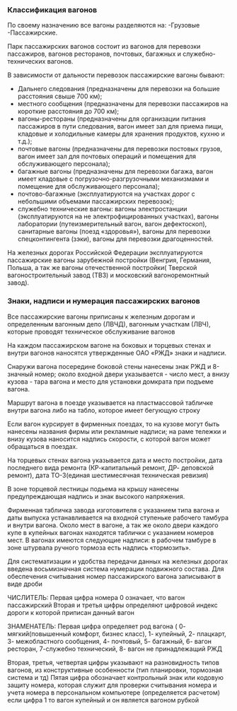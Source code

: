 ### Классификация вагонов
По своему назначению все вагоны разделяются на: 
-Грузовые 
-Пассажирские. 

Парк пассажирских вагонов состоит из вагонов для перевозки пассажиров, вагонов ресторанов, почтовых, багажных и служебно-технических вагонов. 

В зависимости от дальности перевозок пассажирские вагоны бывают: 
- Дальнего следования (предназначены для перевозки на большие расстояния свыше 700 км);
- местного сообщения (предназначены для перевозки пассажиров на короткие расстояния до 700 км);
- вагоны-рестораны (предназначены для организации питания пассажиров в пути следования, вагон имеет зал для приема пищи, кладовые и холодильные камеры для хранения продуктов, кухню и т.д.);
- почтовые вагоны (предназначены для перевозки постовых грузов, вагон имеет зал для почтовых операций и помещения для обслуживающего персонала);
- багажные вагоны (предназначены для перевозки багажа, вагон имеет кладовые с погрузочно-разгрузочными механизмами и помещение для обслуживающего персонала);
- почтово-багажные (эксплуатируются на участках дорог с небольшими объемами пассажирских перевозок);
- служебно технические вагоны: вагоны электростанции (эксплуатируются на не электрофицированных участках), вагоны лаборатории (путеизмерительный вагон, вагон дефектоскоп), санитарные вагоны (поезд «здоровья»), вагоны для перевозки спецконтингента (зэки), вагоны для перевозки драгоценностей.

На железных дорогах Российской Федерации эксплуатируются пассажирские вагоны зарубежной постройки (Венгрия, Германия, Польша, а так же вагоны отечественной постройки( Тверской вагоностроительный завод (ТВЗ) и московский вагоноремонтный завод).

### Знаки, надписи и нумерация пассажирских вагонов
Все пассажирские вагоны приписаны к железным дорогам и определенным вагонным депо (ЛВЧД), вагонным участкам (ЛВЧ), которые проводят техническое обслуживание вагонов

На каждом пассажирском вагоне на боковых и торцевых стенах и внутри вагонов наносятся утвержденные ОАО «РЖД» знаки и надписи.

Снаружи вагона посередине боковой стены нанесены знак РЖД и 8-значный номер; около входной двери указывается - число мест, а внизу кузова - тара вагона и место для установки домкрата при подъеме вагона. 

Маршрут вагона в поезде указывается на пластмассовой табличке внутри вагона либо на табло, которое имеет бегующую строку

Если вагон курсирует в фирменных поездах, то на кузове могут быть нанесены названия фирмы или рекламные надписи; на раме тележки и внизу кузова наносится надпись скорости, с которой вагон может обращаться в поездах. 

На торцевых стенах вагона указывается дата и место постройки, дата последнего вида ремонта  (КР-капитальный ремонт, ДР- деповской ремонт), дата ТО-3(единая шестимесячная техническая ревизия) 

В зоне торцевой лестницы подьема на крышу нанесены предупреждающая надпись и знак высокого напряжения.

Фирменная табличка завода изготовителя с указанием типа вагона и даты выпуска устанавливается на входной ступеньке рабочего тамбура и внутри вагона. Около мест в вагоне, а так же около двери каждого купе в купейных вагонах находятся таблички с указанием номеров мест. В вагонах имеются следующие надписи: в рабочем тамбуре в зоне штурвала ручного тормоза есть надпись «тормозить». 

Для систематизации и удобства передачи данных на железных дорогах введена восьмизначная система нумерации подвижного состава. Для обеспечения считывания номер пассажирского вагона записывают в виде дроби 

ЧИСЛИТЕЛЬ: 
Первая цифра номера 0 означает, что вагон пассажирский
Вторая и третья цифры определяют цифровой индекс дороги к которой приписан данный вагон

ЗНАМЕНАТЕЛЬ: 
Первая цифра определяет род вагона ( 0- мягкий(повышенный комфорт, бизнес класс), 1- купейный, 2- плацкарт, 3- межобластного сообщения, 4- почтовый, 5- багажный, 6- вагон ресторан, 7-служебно технический, 8- вагон не принадлежащий РЖД

Вторая, третья, четвертая цифры указывают на разновидность типов вагонов, из конструктивные особенности (тип планировки, тормозная система и тд)
Пятая цифра обозначает контрольный знак или кодовую защиту номера, которая служит для проверки считывания номера и учета номера в персональном компьютере (определяется расчетом) если цифра 1 то вагон купейный и он является вагоном рубкой